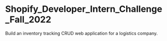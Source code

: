 # Shopify_Developer_Intern_Challenge_Fall_2022
Build an inventory tracking CRUD web application for a logistics company.
